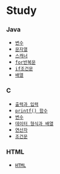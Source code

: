 <h1>Study</h1>
<h3>Java</h3>
<ul>
  <li><a href="https://github.com/yehun980217/Study/tree/main/Java/변수"><code>변수</code></a></li>
  <li><a href="https://github.com/yehun980217/Study/tree/main/Java/문자열"><code>문자열</code></a></li>
  <li><a href="https://github.com/yehun980217/Study/tree/main/Java/스캐너"><code>스캐너</code></a></li>
  <li><a href="https://github.com/yehun980217/Study/tree/main/Java/for반복문"><code>for반복문</code></a></li>
  <li><a href="https://github.com/yehun980217/Study/tree/main/Java/if조건문"><code>if조건문</code></a></li>
  <li><a href="https://github.com/yehun980217/Study/tree/main/Java/배열"><code>배열</code></a></li>
</ul>
<h3>C</h3>
<ul>
  <li><a href="https://github.com/yehun980217/Study/tree/main/C/Printf%26Scanf"><code>출력과 입력</code></a></li>
  <li><a href="https://github.com/yehun980217/Study/tree/main/C/Printf()Function"><code>printf() 함수</code></a></li>
  <li><a href="https://github.com/yehun980217/Study/tree/main/C/Variable"><code>변수</code></a></li>
  <li><a href="https://github.com/yehun980217/Study/tree/main/C/DataType&Array"><code>데이터 형식과 배열</code>
  </a></li>
  <li><a href="https://github.com/yehun980217/Study/tree/main/C/연산자"><code>연산자</code></a></li>
  <li><a href="https://github.com/yehun980217/Study/tree/main/C/조건문"><code>조건문</code></a></li>
</ul>
<h3>HTML</h3>
<ul>
  <li><a href="https://github.com/yehun980217/Study/tree/main/HTML"><code>HTML</code></a></li>
</ul>
